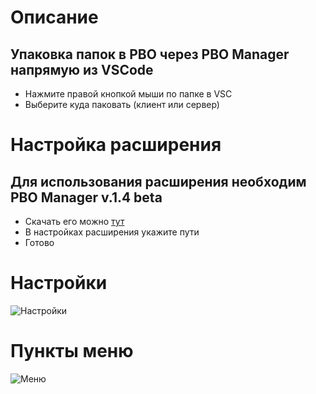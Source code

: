 # Описание
## Упаковка папок в PBO через PBO Manager напрямую из VSCode
- Нажмите правой кнопкой мыши по папке в VSC
- Выбeрите куда паковать (клиент или сервер)

# Настройка расширения
## Для использования расширения необходим PBO Manager v.1.4 beta
- Скачать его можно [тут](https://disk.yandex.ru/d/S45fxwe1hJBrnA)
- В настройках расширения укажите пути
- Готово

# Настройки
![Настройки](https://iimg.su/s/18/th_lT3dumOlVxiyOJDIUbmDZuPU2PdcnmT4pPGVYFZH.png)

# Пункты меню
![Меню](https://iimg.su/s/18/th_b86gMxjHJe1zLGNEnV9DpDbrYf8HAXchxBJ15kjk.png)